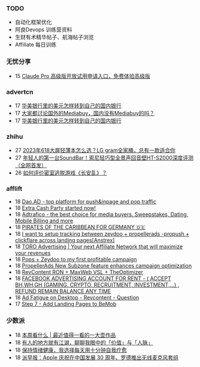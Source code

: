 ### TODO
-  自动化框架优化
-  阿良Devops 训练营资料
-  生财有术精华帖子、航海帖子浏览
-  Affiliate 每日训练

### 无忧分享
<!-- ruyo:START -->
-  15 [Claude Pro 高级版开放试用申请入口，免费体验高级版](https://51.ruyo.net/18456.html)<!-- ruyo:END -->

### advertcn
<!-- advertcn:START -->
-  17 [华美银行里的美元怎样转到自己的国内银行](https://www.advertcn.com/forum.php?mod=viewthread&tid=111668)
-  17 [大家都讨论国外的Mediabuy，国内没有Mediabuy的吗？](https://www.advertcn.com/forum.php?mod=viewthread&tid=111667)
-  17 [华美银行里的美元怎样转到自己的国内银行](https://www.advertcn.com/forum.php?mod=viewthread&tid=111666)<!-- advertcn:END -->

### zhihu
<!-- zhihu:START -->
-  27 [2023年618大屏轻薄本怎么选？LG gram全家桶，总有一款适合你](http://zhuanlan.zhihu.com/p/632641888?utm_campaign=rss&utm_medium=rss&utm_source=rss&utm_content=title)
-  27 [年轻人的第一台SoundBar！索尼轻巧型全景声回音壁HT-S2000深度评测（全网首发）](http://zhuanlan.zhihu.com/p/630990296?utm_campaign=rss&utm_medium=rss&utm_source=rss&utm_content=title)
-  26 [如何评价密室逃脱游戏《长安乱》？](http://www.zhihu.com/question/563950552/answer/3045961312?utm_campaign=rss&utm_medium=rss&utm_source=rss&utm_content=title)<!-- zhihu:END -->

### afflift
<!-- afflift:START -->
-  18 [Dao.AD - top platform for push&amp;inpage and pop traffic](https://afflift.com/f/threads/dao-ad-top-platform-for-push-inpage-and-pop-traffic.5708/)
-  18 [Extra Cash Party started now!](https://afflift.com/f/threads/extra-cash-party-started-now.11252/)
-  18 [Adtrafico - the best choice for media buyers. Sweepstakes, Dating, Mobile Billing and more](https://afflift.com/f/threads/adtrafico-the-best-choice-for-media-buyers-sweepstakes-dating-mobile-billing-and-more.4312/)
-  18 [PIRATES OF THE CARIBBEAN FOR GERMANY 🇩🇪](https://afflift.com/f/threads/pirates-of-the-caribbean-for-germany-%F0%9F%87%A9%F0%9F%87%AA.11477/)
-  18 [I want to setup tracking between zeydoo + propellerads -propush + clickflare across landing pages[Anstrex]](https://afflift.com/f/threads/i-want-to-setup-tracking-between-zeydoo-propellerads-propush-clickflare-across-landing-pages-anstrex.11476/)
-  18 [TORO Advertising | Your next Affiliate Network that will maximize your revenues](https://afflift.com/f/threads/toro-advertising-your-next-affiliate-network-that-will-maximize-your-revenues.7746/)
-  18 [Pops + Zeydoo to my first profitable campaign](https://afflift.com/f/threads/pops-zeydoo-to-my-first-profitable-campaign.11418/)
-  18 [PropellerAds New Subzone feature enhances campaign optimization](https://afflift.com/f/threads/propellerads-new-subzone-feature-enhances-campaign-optimization.11221/)
-  18 [RevContent RON + MaxWeb VSL + TheOptimizer](https://afflift.com/f/threads/revcontent-ron-maxweb-vsl-theoptimizer.11415/)
-  18 [FACEBOOK ADVERTISING ACCOUNT FOR RENT - &lpar; ACCEPT BH,WH,GH &lpar;GAMING, CRYPTO, RECRUITMENT, INVESTMENT,...&rpar; , REFUND REMAIN BALANCE ANY TIME](https://afflift.com/f/threads/facebook-advertising-account-for-rent-accept-bh-wh-gh-gaming-crypto-recruitment-investment-refund-remain-balance-any-time.11161/)
-  18 [Ad Fatigue on Desktop - Revcontent - Question](https://afflift.com/f/threads/ad-fatigue-on-desktop-revcontent-question.11378/)
-  17 [Step 7 - Add Landing Pages to BeMob](https://afflift.com/f/threads/step-7-add-landing-pages-to-bemob.7478/)<!-- afflift:END -->

### 少数派
<!-- sspai:START -->
-  18 [本周看什么 | 最近值得一看的一大壶作品](https://sspai.com/post/82149)
-  18 [有人的地方就有江湖，聊聊我眼中的「价值」与「人脉」](https://sspai.com/post/82099)
-  18 [保持情绪健康，我选择每天用十分钟自我疗愈](https://sspai.com/post/82085)
-  18 [派早报：Apple 庆祝在中国发展 30 周年、罗德推出无线麦克风套组](https://sspai.com/post/82141)<!-- sspai:END -->
